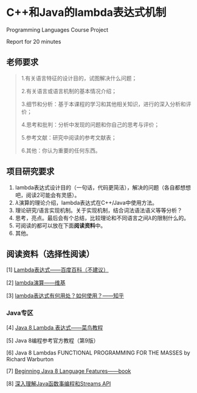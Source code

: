 # C++和Java的lambda表达式机制
Programming Languages Course Project

Report for 20 minutes

## 老师要求

> 1.有关语言特征的设计目的，试图解决什么问题；
>
> 2.有关语言或语言机制的基本情况介绍；
>
> 3.细节和分析：基于本课程的学习和其他相关知识，进行的深入分析和评价；
>
> 4.思考和批判：分析中发现的问题和你自己的思考与评价；
>
> 5.参考文献：研究中阅读的参考文献表；
>
> 6.其他：你认为重要的任何东西。

## 项目研究要求

1. lambda表达式设计目的（一句话，代码更简洁），解决的问题（各自都想想吧，阅读2可能会有灵感）。
2. $\lambda$演算的理论介绍，lambda​表达式在C++/Java中使用方法。
3. 理论研究/语言实现机制。关于实现机制，结合词法语法语义等等分析？
4. 思考，亮点。最后会有个总结，比较理论和不同语言之间$\lambda$的限制什么的。
5. 可阅读的都可以放在下面**阅读资料**中。
6. 其他。

## 阅读资料（选择性阅读）

[1] [Lambda表达式——百度百科（不建议）](https://baike.baidu.com/item/Lambda表达式/4585794)

[2] [lambda演算——维基](https://zh.wikipedia.org/wiki/Λ演算)

[3] [lambda表达式有何用处？如何使用？——知乎](https://www.zhihu.com/question/20125256)

### Java专区

[4] [Java 8 Lambda 表达式——菜鸟教程](https://www.runoob.com/java/java8-lambda-expressions.html)

[5] Java 8编程参考官方教程（第9版）

[6] Java 8 Lambdas FUNCTIONAL PROGRAMMING FOR THE MASSES by Richard Warburton

[7] [Beginning Java 8 Language Features——book](https://b-ok.org/book/2371656/bb9781)

[8] [深入理解Java函数事编程和Streams API](https://github.com/CarpenterLee/JavaLambdaInternals)
